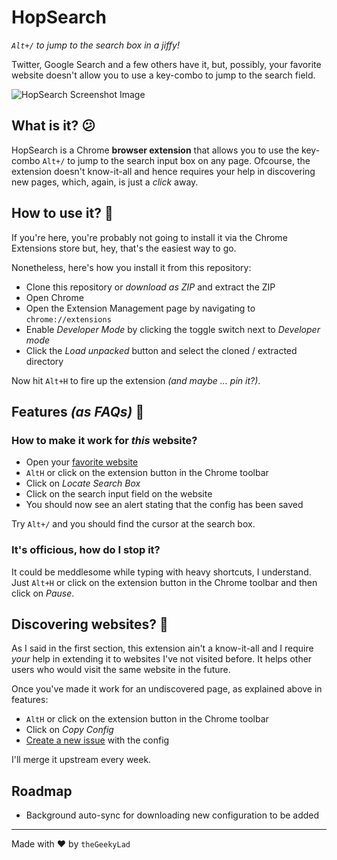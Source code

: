 # HopSearch

_`Alt+/` to jump to the search box in a jiffy!_

Twitter, Google Search and a few others have it, but, possibly, your favorite website doesn't allow you to use a key-combo to jump to the search field.

![HopSearch Screenshot Image](https://github.com/theGeekyLad/hopsearch-extension/blob/master/screenshot.png)

## What is it? :confused:

HopSearch is a Chrome **browser extension** that allows you to use the key-combo `Alt+/` to jump to the search input box on any page. Ofcourse, the extension doesn't know-it-all and hence requires your help in discovering new pages, which, again, is just a _click_ away.

## How to use it? :wrench:

If you're here, you're probably not going to install it via the Chrome Extensions store but, hey, that's the easiest way to go.

Nonetheless, here's how you install it from this repository:

- Clone this repository or _download as ZIP_ and extract the ZIP
- Open Chrome
- Open the Extension Management page by navigating to `chrome://extensions`
- Enable _Developer Mode_ by clicking the toggle switch next to _Developer mode_
- Click the _Load unpacked_ button and select the cloned / extracted directory

Now hit `Alt+H` to fire up the extension _(and maybe ... pin it?)_.

## Features _(as FAQs)_ :gem:

### How to make it work for _this_ website? 

- Open your [favorite website](https://www.reddit.com/r/selfhosted/)
- `AltH` or click on the extension button in the Chrome toolbar
- Click on _Locate Search Box_
- Click on the search input field on the website
- You should now see an alert stating that the config has been saved

Try `Alt+/` and you should find the cursor at the search box.

### It's officious, how do I stop it?

It could be meddlesome while typing with heavy shortcuts, I understand. Just `Alt+H` or click on the extension button in the Chrome toolbar and then click on _Pause_.

## Discovering websites? :pencil:

As I said in the first section, this extension ain't a know-it-all and I require _your_ help in extending it to websites I've not visited before. It helps other users who would visit the same website in the future.

Once you've made it work for an undiscovered page, as explained above in features:

- `AltH` or click on the extension button in the Chrome toolbar
- Click on _Copy Config_
- [Create a new issue](https://github.com/theGeekyLad/hopsearch-extension/issues/new) with the config

I'll merge it upstream every week.

## Roadmap

- Background auto-sync for downloading new configuration to be added

---

Made with :heart: by `theGeekyLad`

<!--
## To-Do

- Supported pages must have ext. icon active
-->
